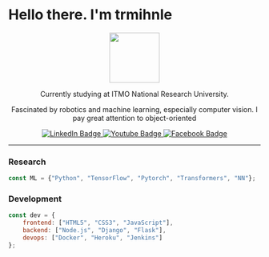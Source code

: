 # Hello there. I'm trmihnle
<div id="header" align="center">
  <img src="https://media.giphy.com/media/M9gbBd9nbDrOTu1Mqx/giphy.gif" width="100"/>
  <p>Currently studying at ITMO National Research University.</p>
  <p>Fascinated by robotics and machine learning, especially computer vision. I pay great attention to object-oriented</p>
</div>

<div id="badges" align="center">
  <a href="https://www.linkedin.com/in/le-trong-minh-itmo/">
    <img src="https://img.shields.io/badge/LinkedIn-blue?style=for-the-badge&logo=linkedin&logoColor=white" alt="LinkedIn Badge"/>
  </a>
  <a href="your-youtube-URL">
    <img src="https://img.shields.io/badge/YouTube-red?style=for-the-badge&logo=youtube&logoColor=white" alt="Youtube Badge"/>
  </a>
  <a href="https://www.facebook.com/trong.minh.jr.7777777/">
    <img src="https://img.shields.io/badge/Facebook-1877F2?style=for-the-badge&logo=facebook&logoColor=white" alt="Facebook Badge"/>
  </a>
</div>

<hr/>

### Research

```javascript
const ML = {"Python", "TensorFlow", "Pytorch", "Transformers", "NN"};
```


### Development
```javascript
const dev = {
    frontend: ["HTML5", "CSS3", "JavaScript"],
    backend: ["Node.js", "Django", "Flask"],
    devops: ["Docker", "Heroku", "Jenkins"]
};
```
